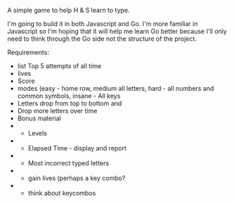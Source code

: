A simple game to help H & S learn to type. 

I'm going to build it in both Javascript and Go. I'm
more familiar in Javascript so I'm hoping that it will help me
learn Go better because I'll only need to think through the 
Go side not the structure of the project.

Requirements:
- list Top 5 attempts of all time
- lives
- Score
- modes (easy - home row, medium all letters, 
    hard - all numbers and common symbols, insane - All keys
- Letters drop from top to bottom and 
- Drop more letters over time
- Bonus material
- - Levels
- - Elapsed Time - display and report
- - Most incorrect typed letters
- - gain lives (perhaps a key combo?
- - think about keycombos

